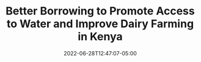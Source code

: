 ---
title: "Better Borrowing to Promote Access to Water and Improve Dairy Farming in Kenya"
date: 2022-06-28T12:47:07-05:00
Description: ""
Tags: []
Coauthors: [Suleiman Asman, Kevin Carney, Michael Kremer, Gautam Rao]
coauthorcodes: ["SuleimanAsman","KevinCarney","MichaelKremer","GautamRao"]
Status: "WIP"
Statuscode: 3
Link: ""
Journal: ""
Year: ""
---